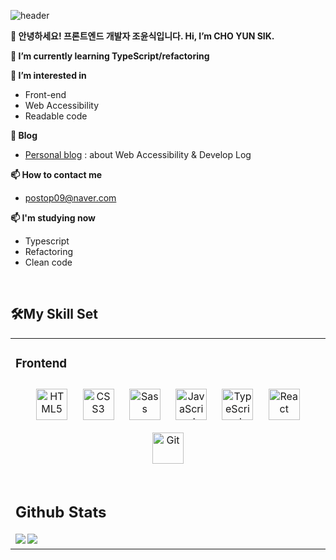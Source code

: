 ![header](https://capsule-render.vercel.app/api?type=Waving&color=auto&height=300&section=header&text=Challenge&fontSize=70)


**👋 안녕하세요! 프론트엔드 개발자 조윤식입니다. Hi, I’m CHO YUN SIK.**

**🌱 I’m currently learning TypeScript/refactoring**

**👀 I’m interested in**
- Front-end
- Web Accessibility
- Readable code

**👀 Blog**
- [Personal blog](https://watchwebs.tistory.com/) : about Web Accessibility & Develop Log

**📫 How to contact me**
- postop09@naver.com

**📫 I'm studying now**
- Typescript
- Refactoring
- Clean code

<br/>  

## 🛠My Skill Set  
<table align="center"><tr><td valign="top" width="50%">

### Frontend  
<div align="center">
<img style="margin: 10px" src="https://profilinator.rishav.dev/skills-assets/html5-original-wordmark.svg" alt="HTML5" height="50" />
<img style="margin: 10px" src="https://profilinator.rishav.dev/skills-assets/css3-original-wordmark.svg" alt="CSS3" height="50" />  
<img style="margin: 10px" src="https://profilinator.rishav.dev/skills-assets/sass-original.svg" alt="Sass" height="50" />  
<img style="margin: 10px" src="https://profilinator.rishav.dev/skills-assets/javascript-original.svg" alt="JavaScript" height="50" />
  <img style="margin: 10px" src="https://profilinator.rishav.dev/skills-assets/typescript-original.svg" alt="TypeScript" height="50" />
<img style="margin: 10px" src="https://profilinator.rishav.dev/skills-assets/React-original-wordmark.svg" alt="React" height="50" />
<img style="margin: 10px" src="https://profilinator.rishav.dev/skills-assets/git-scm-icon.svg" alt="Git" height="50" />
</div>


<br/>  


## Github Stats  
<div align="center"><img src="https://github-readme-stats.vercel.app/api?username=postop09&show_icons=true&count_private=true&hide_border=true" align="left" /></div>  

<div align="center"><img src="https://github-readme-stats.vercel.app/api/top-langs/?username=postop09&hide_border=true&layout=compact" align="left" /></div>

<br/>  






<!---
postop09/postop09 is a ✨ special ✨ repository because its `README.md` (this file) appears on your GitHub profile.
You can click the Preview link to take a look at your changes.
--->
